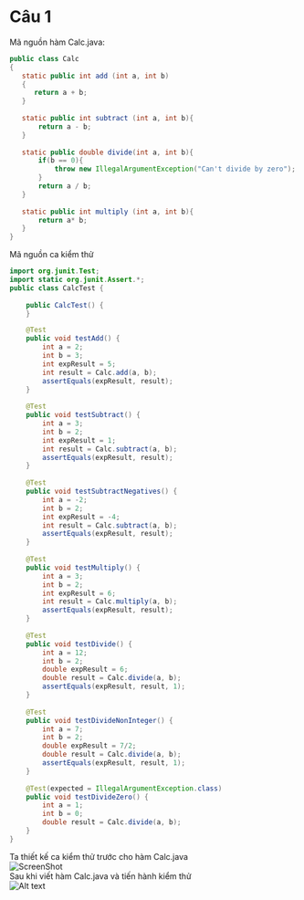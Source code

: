 # Câu 1 
Mã nguồn hàm Calc.java:<br/>
```java
public class Calc
{
   static public int add (int a, int b)
   {
      return a + b;
   }
   
   static public int subtract (int a, int b){
       return a - b;
   }
   
   static public double divide(int a, int b){
       if(b == 0){
           throw new IllegalArgumentException("Can't divide by zero");
       }
       return a / b;
   }
   
   static public int multiply (int a, int b){
       return a* b;
   }
}
```
Mã nguồn ca kiểm thử<br/>
```java
import org.junit.Test;
import static org.junit.Assert.*;
public class CalcTest {
    
    public CalcTest() {
    }

    @Test
    public void testAdd() {
        int a = 2;
        int b = 3;
        int expResult = 5;
        int result = Calc.add(a, b);
        assertEquals(expResult, result);
    }
    
    @Test
    public void testSubtract() {
        int a = 3;
        int b = 2;
        int expResult = 1;
        int result = Calc.subtract(a, b);
        assertEquals(expResult, result);
    }
    
    @Test
    public void testSubtractNegatives() {
        int a = -2;
        int b = 2;
        int expResult = -4;
        int result = Calc.subtract(a, b);
        assertEquals(expResult, result);
    }
    
    @Test
    public void testMultiply() {
        int a = 3;
        int b = 2;
        int expResult = 6;
        int result = Calc.multiply(a, b);
        assertEquals(expResult, result);
    }
    
    @Test
    public void testDivide() {
        int a = 12;
        int b = 2;
        double expResult = 6;
        double result = Calc.divide(a, b);
        assertEquals(expResult, result, 1);
    }
    
    @Test
    public void testDivideNonInteger() {
        int a = 7;
        int b = 2;
        double expResult = 7/2;
        double result = Calc.divide(a, b);
        assertEquals(expResult, result, 1);
    }
    
    @Test(expected = IllegalArgumentException.class)
    public void testDivideZero() {
        int a = 1;
        int b = 0;
        double result = Calc.divide(a, b);
    }
}
```
Ta thiết kế ca kiểm thử trước cho hàm Calc.java<br/>
![ScreenShot](https://github.com/trungdinh2k/Nhom12_HW/master/img0.png)<br/>
Sau khi viết hàm Calc.java và tiến hành kiểm thử<br/>
![Alt text](https://drive.google.com/file/d/1YVphmtwRaiozHWSQ0vhMkW57bcoZNRPK/view?usp=sharing "Optional title")<br/>